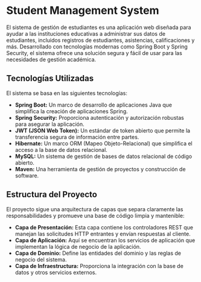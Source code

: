 # Student Management System

El sistema de gestión de estudiantes es una aplicación web diseñada para ayudar a las instituciones educativas a administrar sus datos de estudiantes, incluidos registros de estudiantes, asistencias, calificaciones y más. Desarrollado con tecnologías modernas como Spring Boot y Spring Security, el sistema ofrece una solución segura y fácil de usar para las necesidades de gestión académica.

## Tecnologías Utilizadas

El sistema se basa en las siguientes tecnologías:

- **Spring Boot:** Un marco de desarrollo de aplicaciones Java que simplifica la creación de aplicaciones Spring.
- **Spring Security:** Proporciona autenticación y autorización robustas para asegurar la aplicación.
- **JWT (JSON Web Token):** Un estándar de token abierto que permite la transferencia segura de información entre partes.
- **Hibernate:** Un marco ORM (Mapeo Objeto-Relacional) que simplifica el acceso a la base de datos relacional.
- **MySQL:** Un sistema de gestión de bases de datos relacional de código abierto.
- **Maven:** Una herramienta de gestión de proyectos y construcción de software.

## Estructura del Proyecto

El proyecto sigue una arquitectura de capas que separa claramente las responsabilidades y promueve una base de código limpia y mantenible:

- **Capa de Presentación:** Esta capa contiene los controladores REST que manejan las solicitudes HTTP entrantes y envían respuestas al cliente.
- **Capa de Aplicación:** Aquí se encuentran los servicios de aplicación que implementan la lógica de negocio de la aplicación.
- **Capa de Dominio:** Define las entidades del dominio y las reglas de negocio del sistema.
- **Capa de Infraestructura:** Proporciona la integración con la base de datos y otros servicios externos.
